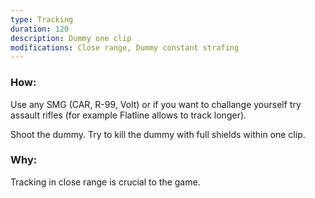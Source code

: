 ```yaml
---
type: Tracking
duration: 120
description: Dummy one clip
modifications: Close range, Dummy constant strafing
---
```


### How:

Use any SMG (CAR, R-99, Volt) or if you want to challange yourself try assault rifles (for example Flatline allows to track longer).

Shoot the dummy. Try to kill the dummy with full shields within one clip.

### Why:

Tracking in close range is crucial to the game.
